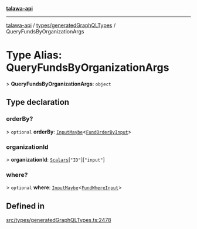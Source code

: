 [**talawa-api**](../../../README.md)

***

[talawa-api](../../../modules.md) / [types/generatedGraphQLTypes](../README.md) / QueryFundsByOrganizationArgs

# Type Alias: QueryFundsByOrganizationArgs

\> **QueryFundsByOrganizationArgs**: `object`

## Type declaration

### orderBy?

\> `optional` **orderBy**: [`InputMaybe`](InputMaybe.md)\<[`FundOrderByInput`](FundOrderByInput.md)\>

### organizationId

\> **organizationId**: [`Scalars`](Scalars.md)\[`"ID"`\]\[`"input"`\]

### where?

\> `optional` **where**: [`InputMaybe`](InputMaybe.md)\<[`FundWhereInput`](FundWhereInput.md)\>

## Defined in

[src/types/generatedGraphQLTypes.ts:2478](https://github.com/PalisadoesFoundation/talawa-api/blob/832d310bae30bd8cb45fb1b44f62dd776dccc52f/src/types/generatedGraphQLTypes.ts#L2478)
